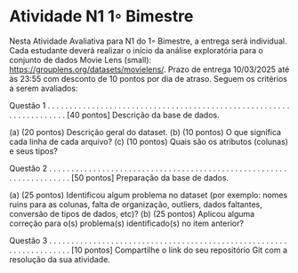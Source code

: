 # Atividade N1 1◦ Bimestre
 Nesta Atividade Avaliativa para N1 do 1◦ Bimestre, a entrega será individual. Cada estudante deverá realizar o início da análise exploratória para o conjunto de dados Movie Lens (small): https://grouplens.org/datasets/movielens/.
 Prazo de entrega 10/03/2025 até às 23:55 com desconto de 10 pontos por dia de atraso. Seguem os critérios a serem avaliados:
 
Questão 1 . . . . . . . . . . . . . . . . . . . . . . . . . . . . . . . . . . . . . . . . . . . . . . . . . . . . . . . . . . . . . . . . . . . . [40 pontos]
Descrição da base de dados.

(a) (20 pontos) Descrição geral do dataset.
(b) (10 pontos) O que significa cada linha de cada arquivo?
(c) (10 pontos) Quais são os atributos (colunas) e seus tipos?

Questão 2 . . . . . . . . . . . . . . . . . . . . . . . . . . . . . . . . . . . . . . . . . . . . . . . . . . . . . . . . . . . . . . . . . . . . [50 pontos]
Preparação da base de dados.

(a) (25 pontos) Identificou algum problema no dataset (por exemplo: nomes ruins para as colunas, falta de organização, outliers, dados faltantes, conversão de tipos de dados, etc)?
(b) (25 pontos) Aplicou alguma correção para o(s) problema(s) identificado(s) no item anterior?

Questão 3 . . . . . . . . . . . . . . . . . . . . . . . . . . . . . . . . . . . . . . . . . . . . . . . . . . . . . . . . . . . . . . . . . . . . [10 pontos]
Compartilhe o link do seu repositório Git com a resolução da sua atividade.
